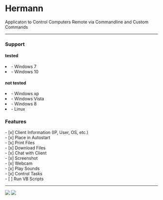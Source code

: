 <h1>Hermann</h1>
<p>Applicaton to Control Computers Remote via Commandline and Custom Commands</p>
<hr>
<h3>Support</h3>
<h4>tested</h4>
<li>- Windows 7</li>
<li>- Windows 10</li>
<h4>not tested</h4>
<li>- Windows xp</li>
<li>- Windows Vista</li>
<li>- Windows 8</li>
<li>- Linux</li>
<h3>Features</h3>
- [x] Client Information (IP, User, OS, etc.)<br>
- [x] Place in Autostart<br>
- [x] Print Files<br>
- [x] Download Files<br>
- [x] Chat with Client<br>
- [x] Screenshot<br>
- [x] Webcam<br>
- [x] Play Sounds<br>
- [x] Control Tasks<br>
- [ ] Run VB Scripts<br>
<hr>
<img src="https://i.imgur.com/sp0nqdt.png">

<img src="https://i.imgur.com/t957teP.png">
